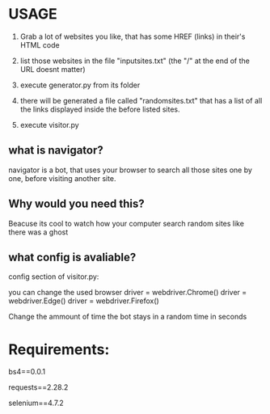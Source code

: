 # USAGE

1) Grab a lot of websites you like, that has some HREF (links) in their's HTML code

2) list those websites in the file "inputsites.txt" (the "/" at the end of the URL doesnt matter)

3) execute generator.py from its folder

4) there will be generated a file called "randomsites.txt" that has a list of all the links displayed inside the before listed sites.

5) execute visitor.py

## what is navigator?
navigator is a bot, that uses your browser to search all those sites one by one, before visiting another site.

## Why would you need this?
Beacuse its cool to watch how your computer search random sites like there was a ghost

## what config is avaliable?

config section of visitor.py:

you can change the used browser
driver = webdriver.Chrome()
driver = webdriver.Edge()
driver = webdriver.Firefox()

Change the ammount of time the bot stays in a random time in seconds

# Requirements: 

bs4==0.0.1

requests==2.28.2

selenium==4.7.2

